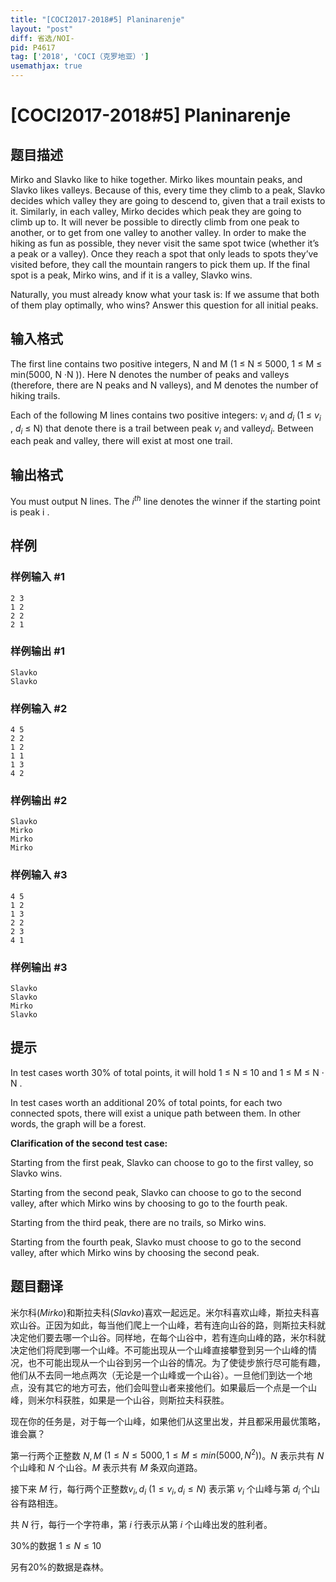 ```yaml
---
title: "[COCI2017-2018#5] Planinarenje"
layout: "post"
diff: 省选/NOI-
pid: P4617
tag: ['2018', 'COCI（克罗地亚）']
usemathjax: true
---
```


# [COCI2017-2018#5] Planinarenje
## 题目描述

Mirko and Slavko like to hike together. Mirko likes mountain peaks, and Slavko likes valleys.
Because of this, every time they climb to a peak, Slavko decides which valley they are going
to descend to, given that a trail exists to it. Similarly, in each valley, Mirko decides which
peak they are going to climb up to. It will never be possible to directly climb from one peak to
another, or to get from one valley to another valley. In order to make the hiking as fun as
possible, they never visit the same spot twice (whether it’s a peak or a valley). Once they
reach a spot that only leads to spots they’ve visited before, they call the mountain rangers to
pick them up. If the final spot is a peak, Mirko wins, and if it is a valley, Slavko wins.

Naturally, you must already know what your task is: If we assume that both of them play
optimally, who wins? Answer this question for all initial peaks.
## 输入格式

The first line contains two positive integers, ​N and ​M (1 ≤ ​N ≤ 5000, 1 ≤ ​M ≤ min(5000, ​N
·​N
)).
Here ​N denotes the number of peaks and valleys (therefore, there are ​N peaks and ​N
valleys), and ​M
denotes the number of hiking trails.

Each of the following ​M lines contains two positive integers: ​$v_i$ and ​​$d_i$ (1 ≤ ​​$v_i$ , ​​$d_i$ ≤ ​N) that
denote there is a trail between peak ​​$v_i$ and valley ​$d_i$.
Between each peak and valley, there will exist at most one trail.
## 输出格式

You must output ​N
lines. The ​$i^{th}$ line denotes the winner if the starting point is peak ​i
.
## 样例

### 样例输入 #1
```
2 3
1 2
2 2
2 1
```
### 样例输出 #1
```
Slavko
Slavko
```
### 样例输入 #2
```
4 5
2 2
1 2
1 1
1 3
4 2
```
### 样例输出 #2
```
Slavko
Mirko
Mirko
Mirko
```
### 样例输入 #3
```
4 5
1 2
1 3
2 2
2 3
4 1
```
### 样例输出 #3
```
Slavko
Slavko
Mirko
Slavko
```
## 提示

In test cases worth 30% of total points, it will hold 1 ≤ ​N
≤ 10 and 1 ≤ ​M
≤ ​N
·​N
.

In test cases worth an additional 20% of total points, for each two connected spots, there will
exist a unique path between them. In other words, the graph will be a forest.

**Clarification of the second test case:**

Starting from the first peak, Slavko can choose to go to the first valley, so Slavko wins.

Starting from the second peak, Slavko can choose to go to the second valley, after which Mirko wins
by choosing to go to the fourth peak.

Starting from the third peak, there are no trails, so Mirko wins.

Starting from the fourth peak, Slavko must choose to go to the second valley, after which Mirko wins
by choosing the second peak.
## 题目翻译

米尔科$(Mirko)$和斯拉夫科$(Slavko)$喜欢一起远足。米尔科喜欢山峰，斯拉夫科喜欢山谷。正因为如此，每当他们爬上一个山峰，若有连向山谷的路，则斯拉夫科就决定他们要去哪一个山谷。同样地，在每个山谷中，若有连向山峰的路，米尔科就决定他们将爬到哪一个山峰。不可能出现从一个山峰直接攀登到另一个山峰的情况，也不可能出现从一个山谷到另一个山谷的情况。为了使徒步旅行尽可能有趣，他们从不去同一地点两次（无论是一个山峰或一个山谷）。一旦他们到达一个地点，没有其它的地方可去，他们会叫登山者来接他们。如果最后一个点是一个山峰，则米尔科获胜，如果是一个山谷，则斯拉夫科获胜。

现在你的任务是，对于每一个山峰，如果他们从这里出发，并且都采用最优策略，谁会赢？

第一行两个正整数 $N,M$ $(1 ≤ N ≤ 5000, 1 ≤ M ≤ min(5000, N^2))$。$N$ 表示共有 $N$ 个山峰和 $N$ 个山谷。$M$ 表示共有 $M$ 条双向道路。

接下来 $M$ 行，每行两个正整数$v_i,d_i$ $(1 ≤ v_i,d_i≤ N)$ 表示第 $v_i$ 个山峰与第 $d_i$ 个山谷有路相连。

共 $N$ 行，每行一个字符串，第 $i$ 行表示从第 $i$ 个山峰出发的胜利者。

$30\%$的数据 $1 ≤ N≤ 10$

另有$20\%$的数据是森林。
